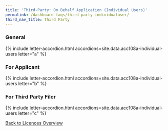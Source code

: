 ```yaml
---
title: 'Third-Party: On Behalf Application (Individual Users)'
permalink: /dashboard-faqs/third-party-individualuser/
third_nav_title: Third Party
---
```


### General

{% include letter-accordion.html accordions=site.data.acc108a-individual-users letter="a" %}

### For Applicant

{% include letter-accordion.html accordions=site.data.acc108a-individual-users letter="b" %}

### For Third Party Filer

{% include letter-accordion.html accordions=site.data.acc108a-individual-users letter="c" %}

[Back to Licences Overview](/licences/)